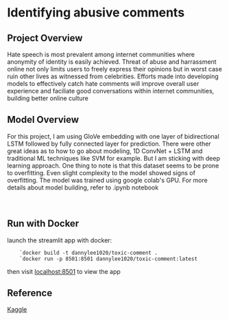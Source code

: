 # Identifying abusive comments

## Project Overview
Hate speech is most prevalent among internet communities where anonymity of identity is easily achieved. Threat of abuse and harrassment online not only limits users to freely express their opinions but in worst case ruin other lives as witnessed from celebrities. Efforts made into developing models to effectively catch hate comments will improve overall user experience and faciliate good conversations within internet communities, building better online culture

## Model Overview
For this project, I am using GloVe embedding with one layer of bidirectional LSTM followed by fully connected layer for prediction. There were other great ideas as to how to go about modeling, 1D ConvNet + LSTM and traditional ML techniques like SVM for example. But I am sticking with deep learning approach. One thing to note is that this dataset seems to be prone to overfitting. Even slight complexity to the model showed signs of overfitting. The model was trained using google colab's GPU. For more details about model building, refer to .ipynb notebook
<br>
<br>
<br>


## Run with Docker
launch the streamlit app with docker:

		`docker build -t dannylee1020/toxic-comment .
		`docker run -p 8501:8501 dannylee1020/toxic-comment:latest

then visit [localhost:8501](https://localhost:8501) to view the app


## Reference
[Kaggle](https://www.kaggle.com/c/jigsaw-toxic-comment-classification-challenge/overview)
